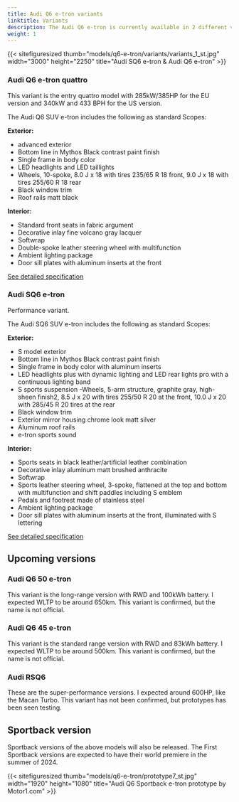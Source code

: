 ```yaml
---
title: Audi Q6 e-tron variants
linktitle: Variants
description: The Audi Q6 e-tron is currently available in 2 different variants, with more expected variants.
weight: 1
---
```


{{< sitefiguresized thumb="models/q6-e-tron/variants/variants_1_st.jpg" width="3000" height="2250" title="Audi SQ6 e-tron & Audi Q6 e-tron" >}}

<!-- markdownlint-disable MD033 -->
### Audi Q6 e-tron quattro

This variant is the entry quattro model with 285kW/385HP for the EU version and 340kW and 433 BPH for the US version.

The Audi Q6 SUV e-tron includes the following as standard
Scopes:

**Exterior:**

- advanced exterior
- Bottom line in Mythos Black contrast paint finish
- Single frame in body color
- LED headlights and LED taillights
- Wheels, 10-spoke, 8.0 J x 18 with tires 235/65 R 18
front, 9.0 J x 18 with tires 255/60 R 18 rear
- Black window trim
- Roof rails matt black

**Interior:**

- Standard front seats in fabric argument
- Decorative inlay fine volcano gray lacquer
- Softwrap
- Double-spoke leather steering wheel with multifunction
- Ambient lighting package
- Door sill plates with aluminum inserts at the front

[See detailed specification](../specifications/#audi-q6-e-tron-quattro)

### Audi SQ6 e-tron

Performance variant. 

The Audi SQ6 SUV e-tron includes the following as standard
Scopes:

**Exterior:**

- S model exterior
- Bottom line in Mythos Black contrast paint finish
- Single frame in body color with aluminum inserts
- LED headlights plus with dynamic lighting
and LED rear lights pro with a continuous lighting band
- S sports suspension
 -Wheels, 5-arm structure, graphite gray, high-sheen finish2,
8.5 J x 20 with tires 255/50 R 20 at the front, 10.0 J x 20
with 285/45 R 20 tires at the rear
- Black window trim
- Exterior mirror housing chrome look matt silver
- Aluminum roof rails
- e-tron sports sound
  
**Interior:**

- Sports seats in black leather/artificial leather combination
- Decorative inlay aluminum matt brushed anthracite
- Softwrap
- Sports leather steering wheel, 3-spoke, flattened at the top and bottom
with multifunction and shift paddles including S emblem
- Pedals and footrest made of stainless steel
- Ambient lighting package
- Door sill plates with aluminum inserts at the front, illuminated
with S lettering

[See detailed specification](../specifications/#audi-sq6-e-tron)

## Upcoming versions

### Audi Q6 50 e-tron

This variant is the long-range version with RWD and 100kWh battery. I expected WLTP to be around 650km. This variant is confirmed, but the name is not official. 


### Audi Q6 45 e-tron

This variant is the standard range version with RWD and 83kWh battery. I expected WLTP to be around 500km. This variant is confirmed, but the name is not official. 


### Audi RSQ6 

These are the super-performance versions. I expected around 600HP, like the Macan Turbo. This variant has not been confirmed, but prototypes has been seen testing.


## Sportback version

Sportback versions of the above models will also be released. The First Sportback versions are expected to have their world premiere in the summer of 2024.


{{< sitefiguresized thumb="models/q6-e-tron/prototype7_st.jpg" width="1920" height="1080" title="Audi Q6 Sportback e-tron prototype by Motor1.com" >}}